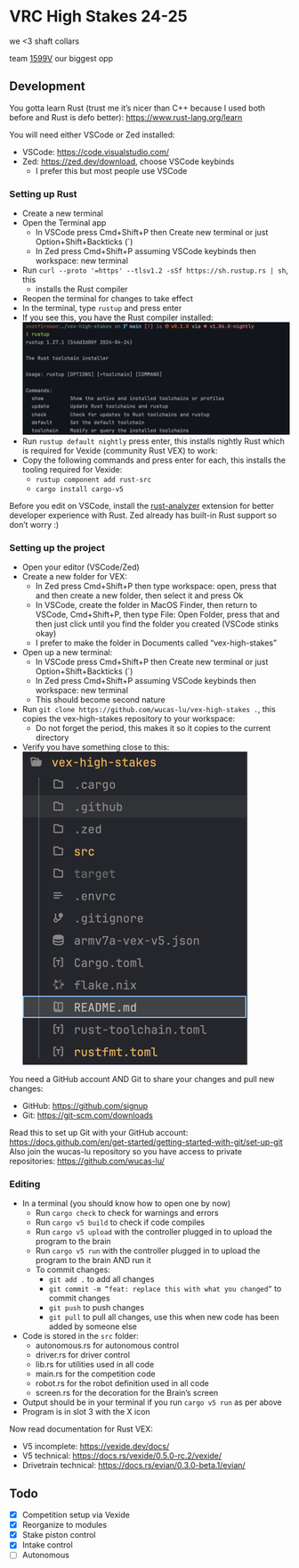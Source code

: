 <!-- TODO: make this prettier -->

# VRC High Stakes 24-25

we <3 shaft collars

team [1599V](https://github.com/alexngyn/1599V-VRC-HIGH-STAKES) our biggest opp

## Development

You gotta learn Rust (trust me it’s nicer than C++ because I used both before
and Rust is defo better): <https://www.rust-lang.org/learn>

You will need either VSCode or Zed installed:
- VSCode: <https://code.visualstudio.com/>
- Zed: https://zed.dev/download, choose VSCode keybinds
    - I prefer this but most people use VSCode

### Setting up Rust
- Create a new terminal
- Open the Terminal app
    - In VSCode press Cmd+Shift+P then Create new terminal or just
        Option+Shift+Backticks (\`)
    - In Zed press Cmd+Shift+P assuming VSCode keybinds then workspace: new terminal
- Run `curl --proto '=https' --tlsv1.2 -sSf https://sh.rustup.rs | sh`, this
    - installs the Rust compiler
- Reopen the terminal for changes to take effect
- In the terminal, type `rustup` and press enter
- If you see this, you have the Rust compiler installed: ![rustup](./gh-assets/rustup.png)
- Run `rustup default nightly` press enter, this installs nightly Rust which is required for Vexide (community Rust VEX) to work:
- Copy the following commands and press enter for each, this installs the tooling required for Vexide:
    - `rustup component add rust-src`
    - `cargo install cargo-v5`

Before you edit on VSCode, install the [rust-analyzer] extension for better
developer experience with Rust. Zed already has built-in Rust support so
don’t worry :)

[rust-analyzer]: https://marketplace.visualstudio.com/items?itemName=rust-lang.rust-analyzer

### Setting up the project

- Open your editor (VSCode/Zed)
- Create a new folder for VEX:
    - In Zed press Cmd+Shift+P then type workspace: open, press that and then
        create a new folder, then select it and press Ok
    - In VSCode, create the folder in MacOS Finder, then return to VSCode,
        Cmd+Shift+P, then type File: Open Folder, press that and then just click
        until you find the folder you created (VSCode stinks okay)
    - I prefer to make the folder in Documents called “vex-high-stakes”
- Open up a new terminal:
    - In VSCode press Cmd+Shift+P then Create new terminal or just
        Option+Shift+Backticks (\`)
    - In Zed press Cmd+Shift+P assuming VSCode keybinds then workspace: new
        terminal
    - This should become second nature
- Run `git clone https://github.com/wucas-lu/vex-high-stakes .`, this copies the
    vex-high-stakes repository to your workspace:
    - Do not forget the period, this makes it so it copies to the current directory
- Verify you have something close to this: ![project structure](./gh-assets/project.png)

You need a GitHub account AND Git to share your changes and pull new changes:
- GitHub: <https://github.com/signup>
- Git: <https://git-scm.com/downloads>

Read this to set up Git with your GitHub account: <https://docs.github.com/en/get-started/getting-started-with-git/set-up-git>
Also join the wucas-lu repository so you have access to private repositories: <https://github.com/wucas-lu/>

### Editing

- In a terminal (you should know how to open one by now)
    - Run `cargo check` to check for warnings and errors
    - Run `cargo v5 build` to check if code compiles
    - Run `cargo v5 upload` with the controller plugged in to upload the program to the brain
    - Run `cargo v5 run` with the controller plugged in to upload the program to the brain AND run it
    - To commit changes:
        - `git add .` to add all changes
        - `git commit -m “feat: replace this with what you changed”` to commit changes
        - `git push` to push changes
        - `git pull` to pull all changes, use this when new code has been added by someone else
- Code is stored in the `src` folder:
    - autonomous.rs for autonomous control
    - driver.rs for driver control
    - lib.rs for utilities used in all code
    - main.rs for the competition code
    - robot.rs for the robot definition used in all code
    - screen.rs for the decoration for the Brain’s screen
- Output should be in your terminal if you run `cargo v5 run` as per above
- Program is in slot 3 with the X icon

Now read documentation for Rust VEX:
- V5 incomplete: <https://vexide.dev/docs/>
- V5 technical: <https://docs.rs/vexide/0.5.0-rc.2/vexide/>
- Drivetrain technical: <https://docs.rs/evian/0.3.0-beta.1/evian/>

## Todo

- [X] Competition setup via Vexide
- [X] Reorganize to modules
- [X] Stake piston control
- [X] Intake control
- [ ] Autonomous

